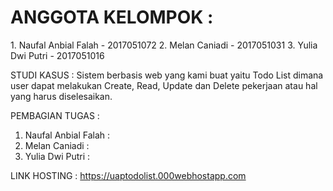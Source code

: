 <h1>ANGGOTA KELOMPOK : </h1>
1. Naufal Anbial Falah - 2017051072
2. Melan Caniadi - 2017051031
3. Yulia Dwi Putri - 2017051016

STUDI KASUS : 
Sistem berbasis web yang kami buat yaitu Todo List dimana user dapat melakukan Create, Read, Update dan Delete pekerjaan atau hal yang harus diselesaikan.

PEMBAGIAN TUGAS : 
1. Naufal Anbial Falah :
2. Melan Caniadi : 
3. Yulia Dwi Putri : 


LINK HOSTING : 
https://uaptodolist.000webhostapp.com 
